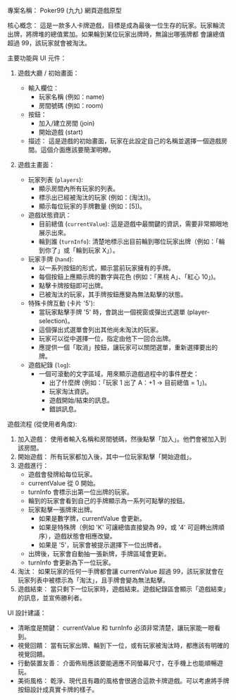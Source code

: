 專案名稱： Poker99 (九九) 網頁遊戲原型

核心概念：
這是一款多人卡牌遊戲，目標是成為最後一位生存的玩家。玩家輪流出牌，將牌堆的總值累加。如果輪到某位玩家出牌時，無論出哪張牌都
會讓總值超過 99，該玩家就會被淘汰。

主要功能與 UI 元件：

1.  遊戲大廳 / 初始畫面：

    - 輸入欄位：
      - 玩家名稱 (例如：name)
      - 房間號碼 (例如：room)
    - 按鈕：
      - 加入/建立房間 (join)
      - 開始遊戲 (start)
    - 描述： 這是遊戲的初始畫面，玩家在此設定自己的名稱並選擇一個遊戲房間。這個介面應該要簡潔明瞭。

2.  遊戲主畫面：
    - 玩家列表 (`players`):
      - 顯示房間內所有玩家的列表。
      - 標示出已經被淘汰的玩家 (例如：(淘汰))。
      - 顯示每位玩家的手牌數量 (例如：[5])。
    - 遊戲狀態資訊：
      - 目前總值 (`currentValue`): 這是遊戲中最關鍵的資訊，需要非常顯眼地展示出來。
      - 輪到誰 (`turnInfo`): 清楚地標示出目前輪到哪位玩家出牌（例如：「輪到你了」或「輪到玩家 X」）。
    - 玩家手牌 (`hand`):
      - 以一系列按鈕的形式，顯示當前玩家擁有的手牌。
      - 每個按鈕上應顯示牌的數字與花色 (例如：「黑桃 A」、「紅心 10」)。
      - 點擊卡牌按鈕即可出牌。
      - 已被淘汰的玩家，其手牌按鈕應變為無法點擊的狀態。
    - 特殊卡牌互動 (卡片 '5'):
      - 當玩家點擊手牌 '5' 時，會跳出一個視窗或彈出式選單 (player-selection)。
      - 這個彈出式選單會列出其他尚未淘汰的玩家。
      - 玩家可以從中選擇一位，指定由他下一回合出牌。
      - 應提供一個「取消」按鈕，讓玩家可以關閉選單，重新選擇要出的牌。
    - 遊戲紀錄 (`log`):
      - 一個可滾動的文字區域，用來顯示遊戲過程中的事件歷史：
        - 出了什麼牌 (例如：「玩家 1 出了 A：+1 -> 目前總值 = 1」)。
        - 玩家淘汰資訊。
        - 遊戲開始/結束的訊息。
        - 錯誤訊息。

遊戲流程 (從使用者角度):

1.  加入遊戲： 使用者輸入名稱和房間號碼，然後點擊「加入」。他們會被加入到該房間。
2.  開始遊戲： 所有玩家都加入後，其中一位玩家點擊「開始遊戲」。
3.  遊戲進行：
    - 遊戲會發牌給每位玩家。
    - currentValue 從 0 開始。
    - turnInfo 會標示出第一位出牌的玩家。
    - 輪到的玩家會看到自己的手牌顯示為一系列可點擊的按鈕。
    - 玩家點擊一張牌來出牌。
      - 如果是數字牌，currentValue 會更新。
      - 如果是特殊牌（例如 'K' 可讓總值直接變為 99，或 '4' 可迴轉出牌順序），遊戲狀態會相應改變。
      - 如果是 '5'，玩家會被提示選擇下一位出牌者。
    - 出牌後，玩家會自動抽一張新牌，手牌區域會更新。
    - turnInfo 會更新為下一位玩家。
4.  淘汰： 如果玩家的任何一手牌都會讓 currentValue 超過 99，該玩家就會在玩家列表中被標示為「淘汰」，且手牌會變為無法點擊。
5.  遊戲結束： 當只剩下一位玩家時，遊戲結束。遊戲紀錄區會顯示「遊戲結束」的訊息，並宣佈勝利者。

UI 設計建議：

- 清晰度是關鍵： currentValue 和 turnInfo 必須非常清楚，讓玩家能一眼看到。
- 視覺回饋： 當有玩家出牌、輪到下一位，或有玩家被淘汰時，都應該有明確的視覺回饋。
- 行動裝置友善： 介面佈局應該要能適應不同螢幕尺寸，在手機上也能順暢遊玩。
- 美術風格： 乾淨、現代且有趣的風格會很適合這款卡牌遊戲。可以考慮將手牌按鈕設計成真實卡牌的樣子。
